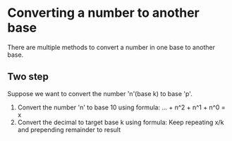 # Converting a number to another base
There are multiple methods to convert a number in one base to another base.

## Two step
Suppose we want to convert the number 'n'(base k) to base 'p'.

1. Convert the number 'n' to base 10 using formula:
    ... + n^2 + n^1 + n^0 = x
2. Convert the decimal to target base k using formula:
    Keep repeating x/k and prepending remainder to result
